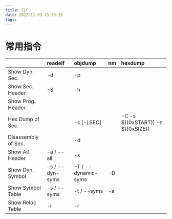```yaml
---
title: ELF
date: 2022-11-03 13:39:15
tags:
---
```


# 常用指令 #

|                     | readelf         | objdump             | nm | hexdump 
|---------------------|:----------------|:--------------------|:---|:-------
| Show Dyn. Sec.      | -d              | -p                  |    |
| Show Sec. Header    | -S              | -h                  |    |
| Show Prog. Header   |                 |                     |    |
| Hex Dump of Sec.    |                 | -s [-j SEC]         |    | -C -s $((0xSTART)) -n $((0xSIZE))
| Disassembly of Sec. |                 | -d                  |    |
| Show All Header     | -a / --all      | -x                  |    |
| Show Dyn. Symbol    | -s / --dyn-syms | -T / --dynamic-syms | -D |
| Show Symbol Table   | -s / --syms     | -t / --syms         | -a |
| Show Reloc Table    | -r              | -r                  |    |
